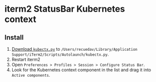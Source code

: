 # iterm2 StatusBar Kubernetes context

## Install

1. [Download `kubectx.py`](./kubectx.py) to `/Users/recuedav/Library/Application Support/iTerm2/Scripts/Autolaunch/kubectx.py`.
1. Restart iterm2
1. Open `Preferences > Profiles > Session > Configure Status Bar`.
1. Look for the Kubernetes context component in the list and drag it into `Active components`.
